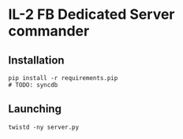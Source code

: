 IL-2 FB Dedicated Server commander
==================================

Installation
------------

    pip install -r requirements.pip
    # TODO: syncdb

Launching
---------

    twistd -ny server.py

